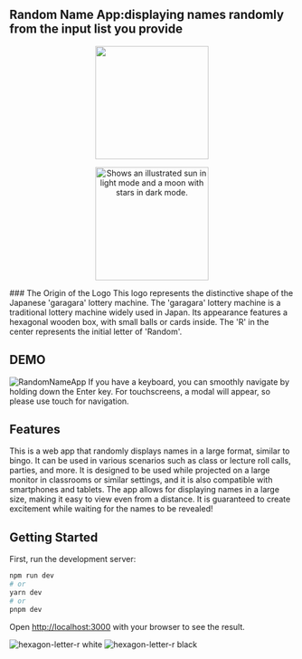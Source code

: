 ## Random Name App:displaying names randomly from the input list you provide
<p align="center">
  <img width="200" height="200" src="https://github.com/NyNaNr/randomNameApp/assets/123739414/2698df6f-8698-4a01-989c-133d5eb59403">
</p>
<p align="center">
<picture　>
  <source media="(prefers-color-scheme: dark)"　width="200" height="200" srcset="https://github.com/NyNaNr/randomNameApp/assets/123739414/3223b5f4-d24f-4a10-909f-c0f7b5ea8f8c">
  <source media="(prefers-color-scheme: light)" width="200" height="200"　srcset="https://github.com/NyNaNr/randomNameApp/assets/123739414/3542149d-cc8d-446d-9f71-9b539a44556c">
  <img alt="Shows an illustrated sun in light mode and a moon with stars in dark mode."　width="200" height="200" src="https://github.com/NyNaNr/randomNameApp/assets/123739414/3542149d-cc8d-446d-9f71-9b539a44556c">
</picture>
</p>
### The Origin of the Logo
This logo represents the distinctive shape of the Japanese 'garagara' lottery machine. The 'garagara' lottery machine is a traditional lottery machine widely used in Japan. Its appearance features a hexagonal wooden box, with small balls or cards inside. The 'R' in the center represents the initial letter of 'Random'.


## DEMO
![RandomNameApp](https://github.com/NyNaNr/randomNameApp/assets/123739414/89a98732-ec8b-4aa4-8580-d9903c5bb839)
If you have a keyboard, you can smoothly navigate by holding down the Enter key. For touchscreens, a modal will appear, so please use touch for navigation.

## Features
This is a web app that randomly displays names in a large format, similar to bingo. It can be used in various scenarios such as class or lecture roll calls, parties, and more. It is designed to be used while projected on a large monitor in classrooms or similar settings, and it is also compatible with smartphones and tablets. The app allows for displaying names in a large size, making it easy to view even from a distance. It is guaranteed to create excitement while waiting for the names to be revealed!


## Getting Started

First, run the development server:

```bash
npm run dev
# or
yarn dev
# or
pnpm dev
```

Open [http://localhost:3000](http://localhost:3000) with your browser to see the result.


![hexagon-letter-r white](https://github.com/NyNaNr/randomNameApp/assets/123739414/3223b5f4-d24f-4a10-909f-c0f7b5ea8f8c)
![hexagon-letter-r black](https://github.com/NyNaNr/randomNameApp/assets/123739414/3542149d-cc8d-446d-9f71-9b539a44556c)
